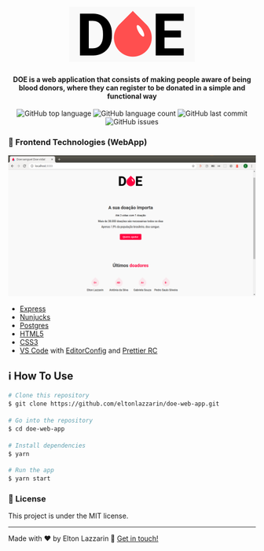 <h1 align="center">
  <img src="https://github.com/eltonlazzarin/doe-web-app/blob/master/public/logo.png" alt="Logo" />
  <br>
</h1>

<h4 align="center">
  DOE is a web application that consists of making people aware of being blood donors, where they can register to be donated in a simple and functional way
</h4>
<p align="center">
  <img alt="GitHub top language" src="https://img.shields.io/github/languages/top/eltonlazzarin/doe-web-app">

  <img alt="GitHub language count" src="https://img.shields.io/github/languages/count/eltonlazzarin/doe-web-app">

  <img alt="GitHub last commit" src="https://img.shields.io/github/last-commit/eltonlazzarin/doe-web-app">

  <img alt="GitHub issues" src="https://img.shields.io/github/issues/eltonlazzarin/doe-web-app">

### :rocket: Frontend Technologies (WebApp)

<p align="center">
<img alt="Main Page" src="https://github.com/eltonlazzarin/doe-web-app/blob/master/screenshots/mainpage.png">

- [Express](https://github.com/expressjs/express)
- [Nunjucks](https://mozilla.github.io/nunjucks/)
- [Postgres](https://www.postgresql.org/)
- [HTML5](https://developer.mozilla.org/en-US/docs/Web/Guide/HTML/HTML5)
- [CSS3](https://developer.mozilla.org/en-US/docs/Archive/CSS3)
- [VS Code](https://code.visualstudio.com) with [EditorConfig](https://marketplace.visualstudio.com/items?itemName=EditorConfig.EditorConfig) and [Prettier RC](https://github.com/prettier/prettier)

## :information_source: How To Use

```bash
# Clone this repository
$ git clone https://github.com/eltonlazzarin/doe-web-app.git

# Go into the repository
$ cd doe-web-app

# Install dependencies
$ yarn

# Run the app
$ yarn start
```

### :memo: License

This project is under the MIT license.

---

Made with ♥ by Elton Lazzarin :wave: [Get in touch!](https://www.linkedin.com/in/eltonlazzarin/)
